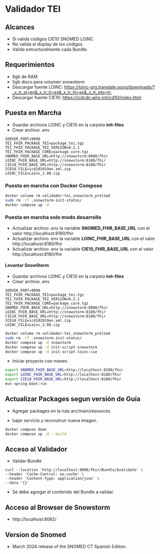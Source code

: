 # Validador TEI

## Alcances

* Si valida códigos CIE10 SNOMED LOINC 
* No valida el display de los códigos.
* Valida estructuralmente cada Bundle.

## Requerimientos

* 8gb de RAM
* 5gb disco para volumen snowstorm
* Descargar fuente LOINC: https://loinc-org.translate.goog/downloads/?_x_tr_sl=en&_x_tr_tl=es&_x_tr_hl=es&_x_tr_pto=tc
* Descargar fuente CIE10: https://icdcdn.who.int/icd10/index.html

## Puesta en Marcha

* Guardar archivos LOINC y CIE10 en la carpeta **init-files**
* Crear archivo .env

```env
SERVER_PORT=9090
TEI_FHIR_PACKAGE_TEI=package_tei.tgz
TEI_FHIR_PACKAGE_TEI_VERSION=0.2.1
TEI_FHIR_PACKAGE_CORE=package_core.tgz
SNOMED_FHIR_BASE_URL=http://snowstorm:8080/fhir
LOINC_FHIR_BASE_URL=http://snowstorm:8180/fhir
CIE10_FHIR_BASE_URL=http://snowstorm:8180/fhir
ICD10_FILE=icd102019en.xml.zip
LOINC_FILE=Loinc_2.80.zip
```

### Puesta en marcha con Docker Compose

```bash
docker volume rm validador-tei_snowstorm_preload
sudo rm -rf .snowstorm-init-status/
docker compose up -d
```

### Puesta en marcha solo modo desarrollo

* Actualizar archivo .env la variable **SNOMED_FHIR_BASE_URL** con el valor http://localhost:8180/fhir
* Actualizar archivo .env la variable **LOINC_FHIR_BASE_URL** con el valor http://localhost:8180/fhir
* Actualizar archivo .env la variable **CIE10_FHIR_BASE_URL** con el valor http://localhost:8180/fhir

#### Levantar SnowStorm

* Guardar archivos LOINC y CIE10 en la carpeta **init-files**
* Crear archivo .env

```env
SERVER_PORT=9090
TEI_FHIR_PACKAGE_TEI=package_tei.tgz
TEI_FHIR_PACKAGE_TEI_VERSION=0.2.1
TEI_FHIR_PACKAGE_CORE=package_core.tgz
SNOMED_FHIR_BASE_URL=http://snowstorm:8080/fhir
LOINC_FHIR_BASE_URL=http://snowstorm:8180/fhir
CIE10_FHIR_BASE_URL=http://snowstorm:8180/fhir
ICD10_FILE=icd102019en.xml.zip
LOINC_FILE=Loinc_2.80.zip
```

```bash
docker volume rm validador-tei_snowstorm_preload
sudo rm -rf .snowstorm-init-status/
docker compose up -d snowstorm 
docker compose up -d init-script-snowstorm
docker compose up -d init-script-loinc-cie
```

* Iniciar proyecto con maven.

```bash
export SNOMED_FHIR_BASE_URL=http://localhost:8180/fhir
export LOINC_FHIR_BASE_URL=http://localhost:8180/fhir
export CIE10_FHIR_BASE_URL=http://localhost:8180/fhir
mvn spring-boot:run
```

## Actualizar Packages segun versión de Guía

* Agregar packages en la ruta arc/main/resources

* bajar servicio y reconstruir nueva imagen.

```bash
docker compose down
docker compose up -d --build
```

## Acceso al Validador

* Validar Bundle

```
curl --location 'http://localhost:9090/fhir/Bundle/$validate' \
--header 'Cache-Control: no-cache' \
--header 'Content-Type: application/json' \
--data '{}'
```
* Se debe agregar el contenido del Bundle a validar.

## Acceso al Browser de Snowstorm

* http://localhost:8082/

## Version de Snomed

* March 2024 release of the SNOMED CT Spanish Edition. 
